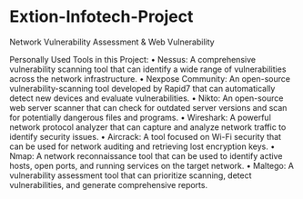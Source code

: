 # Extion-Infotech-Project
Network Vulnerability Assessment &amp; Web Vulnerability 

Personally Used Tools in this Project:
•	Nessus: A comprehensive vulnerability scanning tool that can identify a wide range of vulnerabilities across the network infrastructure.
•	Nexpose Community: An open-source vulnerability-scanning tool developed by Rapid7 that can automatically detect new devices and evaluate vulnerabilities.
•	Nikto: An open-source web server scanner that can check for outdated server versions and scan for potentially dangerous files and programs.
•	Wireshark: A powerful network protocol analyzer that can capture and analyze network traffic to identify security issues.
•	Aircrack: A tool focused on Wi-Fi security that can be used for network auditing and retrieving lost encryption keys.
•	Nmap: A network reconnaissance tool that can be used to identify active hosts, open ports, and running services on the target network.
•	Maltego: A vulnerability assessment tool that can prioritize scanning, detect vulnerabilities, and generate comprehensive reports.

